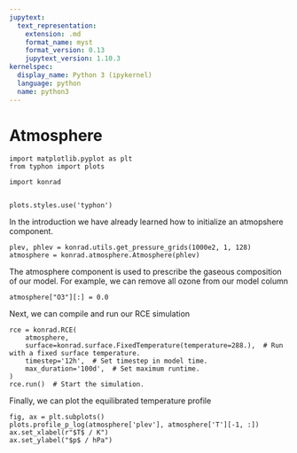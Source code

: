 ```yaml
---
jupytext:
  text_representation:
    extension: .md
    format_name: myst
    format_version: 0.13
    jupytext_version: 1.10.3
kernelspec:
  display_name: Python 3 (ipykernel)
  language: python
  name: python3
---
```


# Atmosphere

```{code-cell} ipython3
import matplotlib.pyplot as plt
from typhon import plots

import konrad


plots.styles.use('typhon')
```

In the introduction we have already learned how to initialize an atmopshere component.

```{code-cell} ipython3
plev, phlev = konrad.utils.get_pressure_grids(1000e2, 1, 128)
atmosphere = konrad.atmosphere.Atmosphere(phlev)
```

The atmosphere component is used to prescribe the gaseous composition of our model. For example,
we can remove all ozone from our model column

```{code-cell} ipython3
atmosphere["O3"][:] = 0.0
```

Next, we can compile and run our RCE simulation

```{code-cell} ipython3
rce = konrad.RCE(
    atmosphere,
    surface=konrad.surface.FixedTemperature(temperature=288.),  # Run with a fixed surface temperature.
    timestep='12h',  # Set timestep in model time.
    max_duration='100d',  # Set maximum runtime.
)
rce.run()  # Start the simulation.
```

Finally, we can plot the equilibrated temperature profile

```{code-cell} ipython3
fig, ax = plt.subplots()
plots.profile_p_log(atmosphere['plev'], atmosphere['T'][-1, :])
ax.set_xlabel(r"$T$ / K")
ax.set_ylabel("$p$ / hPa")
```
